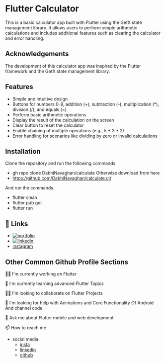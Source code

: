 
# Flutter Calculator

This is a basic calculator app built with Flutter using the GetX state management library. It allows users to perform simple arithmetic calculations and includes additional features such as clearing the calculator and error handling.



## Acknowledgements
The development of this calculator app was inspired by the Flutter framework and the GetX state management library.




## Features
- Simple and intuitive design
- Buttons for numbers 0-9, addition (+), subtraction (-), multiplication (*), division (/), and equals (=)
- Perform basic arithmetic operations
- Display the result of the calculation on the screen
- Clear button to reset the calculator
- Enable chaining of multiple operations (e.g., 5 + 3 * 2)
- Error handling for scenarios like dividing by zero or invalid calculations

## Installation
Clone the repository and run the following commands

- gh repo clone DabhiNavaghan/calculate
  Otherwise  download from here
- https://github.com/DabhiNavaghan/calculate.git

And run the commands.

- flutter clean
- flutter pub get
- flutter run
## 🔗 Links
- [![portfolio](https://img.shields.io/badge/my_portfolio-000?style=for-the-badge&logo=ko-fi&logoColor=white)](https://github.com/DabhiNavaghan/calculate.git)
- [![linkedin](https://img.shields.io/badge/linkedin-0A66C2?style=for-the-badge&logo=linkedin&logoColor=white)](https://www.linkedin.com/in/dabhi-navaghan-5091031b2/)
- [instagram](https://www.instagram.com/ll_dabhi_on_fire_ll/)


## Other Common Github Profile Sections
👩‍💻 I'm currently working on Flutter

🧠 I'm currently learning advanced Flutter Topics

👯‍♀️ I'm looking to collaborate on Flutter Projects

🤔 I'm looking for help with Animations and Core Functionality Of Android And channel code

💬 Ask me about Flutter mobile and web development

📫 How to reach me
- social media
    - [insta](https://www.instagram.com/ll_dabhi_on_fire_ll/)
    - [linkedin](https://www.linkedin.com/in/dabhi-navaghan-5091031b2/)
    - [github](https://github.com/DabhiNavaghan/)


